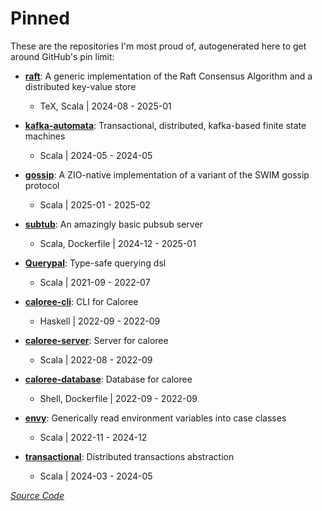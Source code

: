 # Pinned

These are the repositories I'm most proud of, autogenerated here to get around GitHub's pin limit:

* **[raft](https://github.com/stoufexis/raft)**: A generic implementation of the Raft Consensus Algorithm and a distributed key-value store
  * TeX, Scala | 2024-08 - 2025-01

* **[kafka-automata](https://github.com/stoufexis/kafka-automata)**: Transactional, distributed, kafka-based finite state machines
  * Scala | 2024-05 - 2024-05

* **[gossip](https://github.com/stoufexis/gossip)**: A ZIO-native implementation of a variant of the SWIM gossip protocol
  * Scala | 2025-01 - 2025-02

* **[subtub](https://github.com/stoufexis/subtub)**: An amazingly basic pubsub server
  * Scala, Dockerfile | 2024-12 - 2025-01

* **[Querypal](https://github.com/stoufexis/Querypal)**: Type-safe querying dsl
  * Scala | 2021-09 - 2022-07

* **[caloree-cli](https://github.com/stoufexis/caloree-cli)**: CLI for Caloree
  * Haskell | 2022-09 - 2022-09

* **[caloree-server](https://github.com/stoufexis/caloree-server)**: Server for caloree
  * Scala | 2022-08 - 2022-09

* **[caloree-database](https://github.com/stoufexis/caloree-database)**: Database for caloree
  * Shell, Dockerfile | 2022-09 - 2022-09

* **[envy](https://github.com/stoufexis/envy)**: Generically read environment variables into case classes
  * Scala | 2022-11 - 2024-12

* **[transactional](https://github.com/stoufexis/transactional)**: Distributed transactions abstraction
  * Scala | 2024-03 - 2024-05

_[Source Code](https://github.com/stoufexis/stoufexis/blob/main/scripts/generate.scala)_
